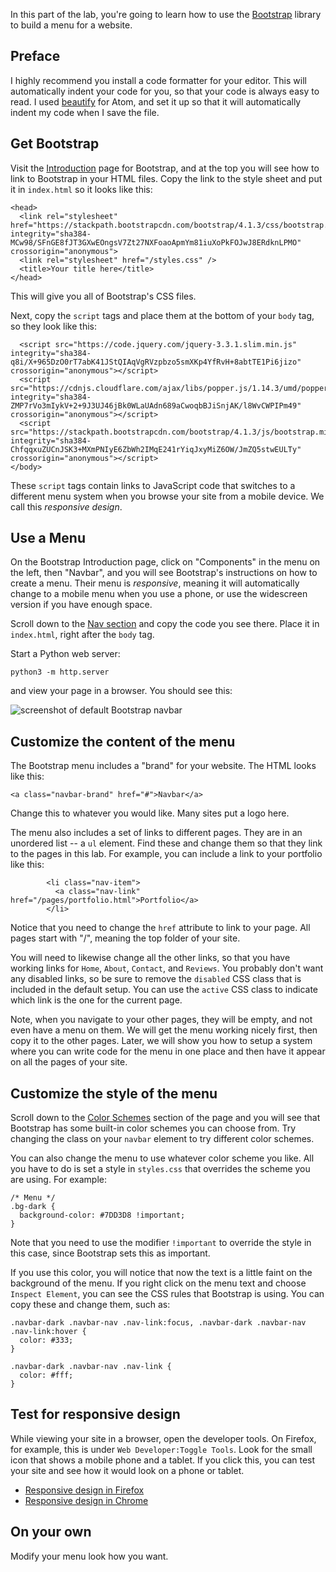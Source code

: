 
In this part of the lab, you're going to learn how to use the [Bootstrap](https://getbootstrap.com/) library to build a menu for a website.

## Preface

I highly recommend you install a code formatter for your editor. This will automatically indent your code for you, so that your code is always easy to read. I used [beautify](https://atom.io/packages/atom-beautify) for Atom, and set it up so that it will automatically indent my code when I save the file.

## Get Bootstrap

Visit the [Introduction](https://getbootstrap.com/docs/4.1/getting-started/introduction/) page for Bootstrap, and at the top you will see how to link to Bootstrap in your HTML files. Copy the link to the style sheet and put it in `index.html` so it looks like this:

```
<head>
  <link rel="stylesheet" href="https://stackpath.bootstrapcdn.com/bootstrap/4.1.3/css/bootstrap.min.css" integrity="sha384-MCw98/SFnGE8fJT3GXwEOngsV7Zt27NXFoaoApmYm81iuXoPkFOJwJ8ERdknLPMO" crossorigin="anonymous">
  <link rel="stylesheet" href="/styles.css" />
  <title>Your title here</title>
</head>
```
This will give you all of Bootstrap's CSS files.

Next, copy the `script` tags and place them at the bottom of your `body` tag, so they look like this:

```
  <script src="https://code.jquery.com/jquery-3.3.1.slim.min.js" integrity="sha384-q8i/X+965DzO0rT7abK41JStQIAqVgRVzpbzo5smXKp4YfRvH+8abtTE1Pi6jizo" crossorigin="anonymous"></script>
  <script src="https://cdnjs.cloudflare.com/ajax/libs/popper.js/1.14.3/umd/popper.min.js" integrity="sha384-ZMP7rVo3mIykV+2+9J3UJ46jBk0WLaUAdn689aCwoqbBJiSnjAK/l8WvCWPIPm49" crossorigin="anonymous"></script>
  <script src="https://stackpath.bootstrapcdn.com/bootstrap/4.1.3/js/bootstrap.min.js" integrity="sha384-ChfqqxuZUCnJSK3+MXmPNIyE6ZbWh2IMqE241rYiqJxyMiZ6OW/JmZQ5stwEULTy" crossorigin="anonymous"></script>
</body>

```

These `script` tags contain links to JavaScript code that switches to a different menu system when you browse your site from a mobile device. We call this *responsive design*.

## Use a Menu

On the Bootstrap Introduction page, click on "Components" in the menu on the left, then "Navbar", and you will see Bootstrap's instructions on how to create a menu. Their menu is *responsive*, meaning it will automatically change to a mobile menu when you use a phone, or use the widescreen version if you have enough space.

Scroll down to the [Nav section](https://getbootstrap.com/docs/4.1/components/navbar/#nav) and copy the code you see there. Place it in `index.html`, right after the `body` tag.

Start a Python web server:

```
python3 -m http.server
```

and view your page in a browser. You should see this:

![screenshot of default Bootstrap navbar](https://github.com/BYU-CS-260-Winter-2019/lab1/blob/master/images/screenshots/navbar-default.png)

## Customize the content of the menu

The Bootstrap menu includes a "brand" for your website. The HTML looks like this:

```
<a class="navbar-brand" href="#">Navbar</a>
```

Change this to whatever you would like. Many sites put a logo here.

The menu also includes a set of links to different pages. They are in an unordered list -- a `ul` element. Find these and change them so that they link to the pages in this lab. For example, you can include a link to your portfolio like this:

```
        <li class="nav-item">
          <a class="nav-link" href="/pages/portfolio.html">Portfolio</a>
        </li>
```

Notice that you need to change the `href` attribute to link to your page. All pages start with "/", meaning the top folder of your site.

You will need to likewise change all the other links, so that you have working links for `Home`, `About`, `Contact`, and `Reviews`. You probably don't want any disabled links, so be sure to remove the `disabled` CSS class that is included in the default setup. You can use the `active` CSS class to indicate which link is the one for the current page.

Note, when you navigate to your other pages, they will be empty, and not even have a menu on them. We will get the menu working nicely first, then copy it to the other pages. Later, we will show you how to setup a system where you can write code for the menu in one place and then have it appear on all the pages of your site.

## Customize the style of the menu

Scroll down to the [Color Schemes](https://getbootstrap.com/docs/4.1/components/navbar/#color-schemes) section of the page and you will see that Bootstrap has some built-in color schemes you can choose from. Try changing the class on your `navbar` element to try different color schemes.

You can also change the menu to use whatever color scheme you like. All you have to do is set a style in `styles.css` that overrides the scheme you are using. For example:

```
/* Menu */
.bg-dark {
  background-color: #7DD3D8 !important;
}
```

Note that you need to use the modifier `!important` to override the style in this case, since Bootstrap sets this as important.

If you use this color, you will notice that now the text is a little faint on the background of the menu. If you right click on the menu text and choose `Inspect Element`, you can see the CSS rules that Bootstrap is using. You can copy these and change them, such as:

```
.navbar-dark .navbar-nav .nav-link:focus, .navbar-dark .navbar-nav .nav-link:hover {
  color: #333;
}

.navbar-dark .navbar-nav .nav-link {
  color: #fff;
}
```
## Test for responsive design

While viewing your site in a browser, open the developer tools. On Firefox, for example, this is under ``Web Developer:Toggle Tools``. Look for the small icon that shows a mobile phone and a tablet. If you click this, you can test your site and see how it would look on a phone or tablet.

* [Responsive design in Firefox](https://developer.mozilla.org/en-US/docs/Tools/Responsive_Design_Mode)
* [Responsive design in Chrome](https://developers.google.com/web/tools/chrome-devtools/device-mode/)

## On your own

Modify your menu look how you want.
